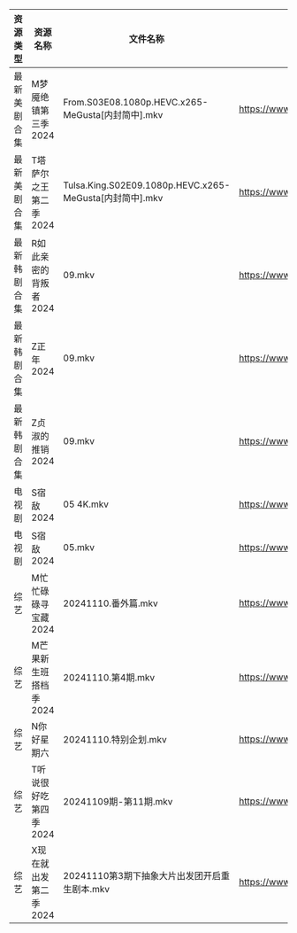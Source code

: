 | 资源类型   | 资源名称          | 文件名称                                                | 分享链接                                 | 更新时间                |
| ------ | ------------- | --------------------------------------------------- | ------------------------------------ | ------------------- |
| 最新美剧合集 | M梦魇绝镇第三季2024  | From.S03E08.1080p.HEVC.x265-MeGusta[内封简中].mkv       | https://www.alipan.com/s/eGcFxGtMg8K | 2024-11-10 16:06:14 |
| 最新美剧合集 | T塔萨尔之王第二季2024 | Tulsa.King.S02E09.1080p.HEVC.x265-MeGusta[内封简中].mkv | https://www.alipan.com/s/wvcFbATbFwX | 2024-11-10 16:06:37 |
| 最新韩剧合集 | R如此亲密的背叛者2024 | 09.mkv                                              | https://www.alipan.com/s/XPaiCBQqD2E | 2024-11-10 00:05:57 |
| 最新韩剧合集 | Z正年2024       | 09.mkv                                              | https://www.alipan.com/s/sTneuapS1wk | 2024-11-10 00:07:02 |
| 最新韩剧合集 | Z贞淑的推销2024    | 09.mkv                                              | https://www.alipan.com/s/h5xmVkTJtTV | 2024-11-10 00:07:09 |
| 电视剧    | S宿敌2024       | 05 4K.mkv                                           | https://www.alipan.com/s/jyw7xtYezPF | 2024-11-10 08:06:12 |
| 电视剧    | S宿敌2024       | 05.mkv                                              | https://www.alipan.com/s/jyw7xtYezPF | 2024-11-10 00:06:32 |
| 综艺     | M忙忙碌碌寻宝藏2024  | 20241110.番外篇.mkv                                    | https://www.alipan.com/s/TtfyudAgS8v | 2024-11-10 14:06:53 |
| 综艺     | M芒果新生班搭档季2024 | 20241110.第4期.mkv                                    | https://www.alipan.com/s/xnGaC7WzgLK | 2024-11-10 14:07:01 |
| 综艺     | N你好星期六        | 20241110.特别企划.mkv                                   | https://www.alipan.com/s/V89qnjC6T3z | 2024-11-10 14:07:05 |
| 综艺     | T听说很好吃第四季2024 | 20241109期-第11期.mkv                                  | https://www.alipan.com/s/nf8ZxzTQNmB | 2024-11-10 08:08:12 |
| 综艺     | X现在就出发第二季2024 | 20241110第3期下抽象大片出发团开启重生剧本.mkv                       | https://www.alipan.com/s/YwguExbkfUt | 2024-11-10 14:08:03 |
